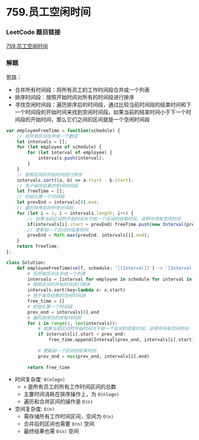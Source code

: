 # 759.员工空闲时间

### LeetCode 题目链接

[759.员工空闲时间](https://leetcode.cn/problems/employee-free-time/)

### 解题

思路：
- 合并所有时间段：将所有员工的工作时间段合并成一个列表
- 排序时间段：按照开始时间对所有的时间段进行排序
- 寻找空闲时间段：遍历排序后的时间段，通过比较当前时间段的结束时间和下一个时间段的开始时间来找到空闲时间段。如果当前的结束时间小于下一个时间段的开始时间，那么它们之间的区间就是一个空闲时间段

```js
var employeeFreeTime = function(schedule) {
    // 将所有区间合并成一个数组
    let intervals = [];
    for (let employee of schedule) {
        for (let interval of employee) {
            intervals.push(interval);
        }
    }
    // 按照区间的开始时间进行排序
    intervals.sort((a, b) => a.start - b.start);
    // 用于保存结果的空闲时间段
    let freeTime = [];
    // 初始化第一个时间段
    let prevEnd = intervals[0].end;
    // 遍历排序后的所有时间段
    for (let i = 1; i < intervals.length; i++) {
        // 如果当前区间的开始时间大于前一个区间的结束时间，说明中间有空闲时间
        if(intervals[i].start > prevEnd) freeTime.push(new Interval(prevEnd, intervals[i].start));
        // 更新前一个区间的结束时间
        prevEnd = Math.max(prevEnd, intervals[i].end);
    }
    return freeTime;
};
```
```python
class Solution:
    def employeeFreeTime(self, schedule: '[[Interval]]') -> '[Interval]':
        # 将所有区间合并成一个列表
        intervals = [interval for employee in schedule for interval in employee]
        # 按照区间的开始时间进行排序
        intervals.sort(key=lambda x: x.start)
        # 用于保存结果的空闲时间段
        free_time = []
        # 初始化第一个时间段
        prev_end = intervals[0].end
        # 遍历排序后的所有时间段
        for i in range(1, len(intervals)):
            # 如果当前区间的开始时间大于前一个区间的结束时间，说明中间有空闲时间
            if intervals[i].start > prev_end:
                free_time.append(Interval(prev_end, intervals[i].start))
            
            # 更新前一个区间的结束时间
            prev_end = max(prev_end, intervals[i].end)
        
        return free_time
```
- 时间复杂度: `O(nlogn)`
  - `n` 是所有员工的所有工作时间区间的总数
  - 主要时间消耗在排序操作上，为 `O(nlogn)`
  - 遍历和合并区间的操作是 `O(n)`
- 空间复杂度: `O(n)`
  - 需存储所有工作时间区间，空间为 `O(n)`
  - 合并后的区间也需要 `O(n)` 空间
  - 最终结果也需 `O(n)` 空间